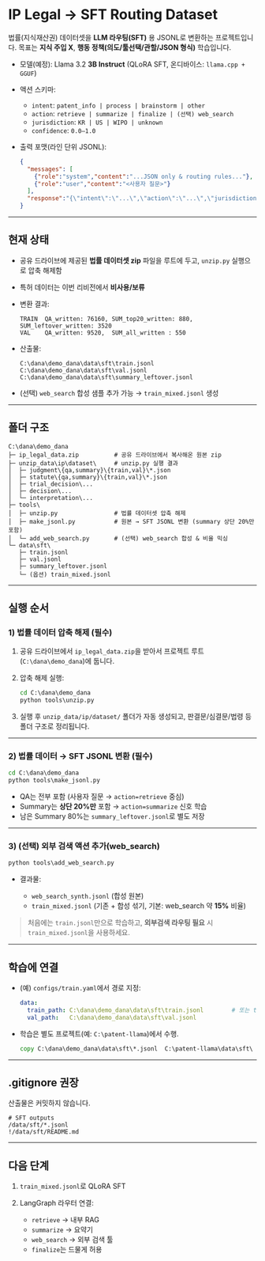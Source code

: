 
# IP Legal → SFT Routing Dataset

법률(지식재산권) 데이터셋을 **LLM 라우팅(SFT)** 용 JSONL로 변환하는 프로젝트입니다.
목표는 **지식 주입 X**, **행동 정책(의도/툴선택/관할/JSON 형식)** 학습입니다.

* 모델(예정): Llama 3.2 **3B Instruct** (QLoRA SFT, 온디바이스: `llama.cpp + GGUF`)
* 액션 스키마:

  * `intent`: `patent_info | process | brainstorm | other`
  * `action`: `retrieve | summarize | finalize | (선택) web_search`
  * `jurisdiction`: `KR | US | WIPO | unknown`
  * `confidence`: `0.0–1.0`
* 출력 포맷(라인 단위 JSONL):

  ```json
  {
    "messages": [
      {"role":"system","content":"...JSON only & routing rules..."},
      {"role":"user","content":"<사용자 질문>"}
    ],
    "response":"{\"intent\":\"...\",\"action\":\"...\",\"jurisdiction\":\"...\",\"confidence\":0.73}"
  }
  ```

---

## 현재 상태

* 공유 드라이브에 제공된 **법률 데이터셋 zip** 파일을 루트에 두고, `unzip.py` 실행으로 압축 해제함
* 특허 데이터는 이번 리비전에서 **비사용/보류**
* 변환 결과:

  ```
  TRAIN  QA_written: 76160, SUM_top20_written: 880, SUM_leftover_written: 3520
  VAL    QA_written: 9520,  SUM_all_written : 550
  ```
* 산출물:

  ```
  C:\dana\demo_dana\data\sft\train.jsonl
  C:\dana\demo_dana\data\sft\val.jsonl
  C:\dana\demo_dana\data\sft\summary_leftover.jsonl
  ```
* (선택) `web_search` 합성 샘플 추가 가능 → `train_mixed.jsonl` 생성

---

## 폴더 구조

```
C:\dana\demo_dana
├─ ip_legal_data.zip          # 공유 드라이브에서 복사해온 원본 zip
├─ unzip_data\ip\dataset\     # unzip.py 실행 결과
│  ├─ judgment\{qa,summary}\{train,val}\*.json
│  ├─ statute\{qa,summary}\{train,val}\*.json
│  ├─ trial_decision\...
│  ├─ decision\...
│  └─ interpretation\...
├─ tools\
│  ├─ unzip.py                # 법률 데이터셋 압축 해제
│  ├─ make_jsonl.py           # 원본 → SFT JSONL 변환 (summary 상단 20%만 포함)
│  └─ add_web_search.py       # (선택) web_search 합성 & 비율 믹싱
└─ data\sft\
   ├─ train.jsonl
   ├─ val.jsonl
   ├─ summary_leftover.jsonl
   └─ (옵션) train_mixed.jsonl
```

---

## 실행 순서

### 1) 법률 데이터 압축 해제 (필수)

1. 공유 드라이브에서 `ip_legal_data.zip`을 받아서 프로젝트 루트(`C:\dana\demo_dana`)에 둡니다.
2. 압축 해제 실행:

   ```bat
   cd C:\dana\demo_dana
   python tools\unzip.py
   ```
3. 실행 후 `unzip_data/ip/dataset/` 폴더가 자동 생성되고, 판결문/심결문/법령 등 폴더 구조로 정리됩니다.

---

### 2) 법률 데이터 → SFT JSONL 변환 (필수)

```bat
cd C:\dana\demo_dana
python tools\make_jsonl.py
```

* QA는 전부 포함 (사용자 질문 → `action=retrieve` 중심)
* Summary는 **상단 20%만** 포함 → `action=summarize` 신호 학습
* 남은 Summary 80%는 `summary_leftover.jsonl`로 별도 저장

---

### 3) (선택) 외부 검색 액션 추가(web_search)

```bat
python tools\add_web_search.py
```

* 결과물:

  * `web_search_synth.jsonl` (합성 원본)
  * `train_mixed.jsonl` (기존 + 합성 섞기, 기본: web_search 약 **15%** 비율)

> 처음에는 `train.jsonl`만으로 학습하고, **외부검색 라우팅 필요** 시 `train_mixed.jsonl`을 사용하세요.

---

## 학습에 연결

* (예) `configs/train.yaml`에서 경로 지정:

  ```yaml
  data:
    train_path: C:\dana\demo_dana\data\sft\train.jsonl        # 또는 train_mixed.jsonl
    val_path:   C:\dana\demo_dana\data\sft\val.jsonl
  ```
* 학습은 별도 프로젝트(예: `C:\patent-llama`)에서 수행.

  ```bat
  copy C:\dana\demo_dana\data\sft\*.jsonl  C:\patent-llama\data\sft\
  ```

---

## .gitignore 권장

산출물은 커밋하지 않습니다.

```
# SFT outputs
/data/sft/*.jsonl
!/data/sft/README.md
```

---

## 다음 단계

1. `train_mixed.jsonl`로  QLoRA SFT
2. LangGraph 라우터 연결:

   * `retrieve` → 내부 RAG
   * `summarize` → 요약기
   * `web_search` → 외부 검색 툴
   * `finalize`는 드물게 허용
